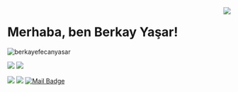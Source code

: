 
<img align='right' src="https://github-readme-stats.vercel.app/api?username=berkayefecanyasar&show_icons=true">

# Merhaba, ben Berkay Yaşar! 
<p align="left"> <img src="https://komarev.com/ghpvc/?username=berkayefecanyasar" alt="berkayefecanyasar" /> </p>

[![](https://img.shields.io/twitter/follow/_BerkayYasar?style=social)](https://www.twitter.com/_BerkayYasar)
[![](https://img.shields.io/github/followers/berkayefecanyasar?style=social)](https://www.github.com/berkayefecanyasar)


<!--[![](https://img.shields.io/badge/twitter-%231DA1F2.svg?&style=for-the-badge&logo=twitter&logoColor=white)](https://www.twitter.com/_BerkayYasar)-->
[![](https://img.shields.io/badge/linkedin-%230077B5.svg?&style=for-the-badge&logo=linkedin&logoColor=white)](https://www.linkedin.com/in/efecan-berkay-yasar/)
[![](https://img.shields.io/badge/instagram-%23E4405F.svg?&style=for-the-badge&logo=instagram&logoColor=white)](https://instagram.com/berkayefecanyasar)
[![Mail Badge](https://img.shields.io/badge/efecanberkayyasar@gmail.com-c14438?style=for-the-badge&logo=Gmail&logoColor=white&link=mailto:efecanberkayyasar@gmail.com)](mailto:efecanberkayyasar@gmail.com)

